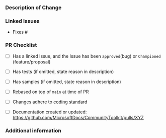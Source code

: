 <!--
 Hello, and thank you for your interest in contributing to the .NET MAUI Markup Toolkit! 

 Before you submit please check that this work relates to one of the following:
 - Bug fix
    If you haven't yet opened an Issue that reports the bug in detail, provides a reproduction sample, and has been verified + reproduced by a member of the .NET MAUI Markup Toolkit core team, please do that before submitting a Pull Request.
 - Feature/Proposal
    If you haven't yet submitted a Proposal that has been Championed by a .NET MAUI Markup core team member, please instead open a Discussion at https://github.com/communitytoolkit/maui.markup/discussions/new where we can discuss the pros/cons of the feature and its implementation. 
 Any PR submitted that does not fit with the above options will be closed.
 -->

 ### Description of Change ###

 <!-- Describe your changes here. This only needs to be brief as the linked issues below will already cover the detailed changes. -->

 ### Linked Issues ###
 <!-- Provide links to issues here (#35 will link to issue number 35). Ensure that a GitHub issue was created for your bug/proposal and it has been approved/Championed. -->

 - Fixes #

 ### PR Checklist ###
 <!--
 Please check all the things you did here and double-check that you got it all, or state why you didn't do something.

 If anything is unclear please do ask :)
 -->
 - [ ] Has a linked Issue, and the Issue has been `approved`(bug) or `Championed` (feature/proposal)
 - [ ] Has tests (if omitted, state reason in description)
 - [ ] Has samples (if omitted, state reason in description)
 - [ ] Rebased on top of `main` at time of PR
 - [ ] Changes adhere to [coding standard](https://github.com/CommunityToolkit/Maui.Markup/blob/main/CONTRIBUTING.md#contributing-code---best-practices)
 - [ ] Documentation created or updated: https://github.com/MicrosoftDocs/CommunityToolkit/pulls/XYZ <!-- Replace XYZ with your docs PR #. The checkbox will be automatically checked once the docs PR has been merged -->


 ### Additional information ###

 <!-- 
 Please use this to aid the reviewer, this could include stating which platform(s) have been tested
 -->
 
